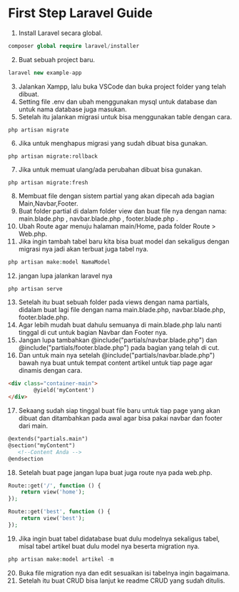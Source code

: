# First Step Laravel Guide

1. Install Laravel secara global.
```php
composer global require laravel/installer
```

2. Buat sebuah project baru.
```php
laravel new example-app
```

3. Jalankan Xampp, lalu buka VSCode dan buka project folder yang telah dibuat.
4. Setting file .env dan ubah menggunakan mysql untuk database dan untuk nama database juga masukan.
5. Setelah itu jalankan migrasi untuk bisa menggunakan table dengan cara.
```blade
php artisan migrate
```

6. Jika untuk menghapus migrasi yang sudah dibuat bisa gunakan.
```blade
php artisan migrate:rollback
```

7. Jika untuk memuat ulang/ada perubahan dibuat bisa gunakan.
```blade
php artisan migrate:fresh
```

8. Membuat file dengan sistem partial yang akan dipecah ada bagian Main,Navbar,Footer.
9. Buat folder partial di dalam folder view dan buat file nya dengan nama: main.blade.php , navbar.blade.php , footer.blade.php .
10. Ubah Route agar menuju halaman main/Home, pada folder Route > Web.php.
11. Jika ingin tambah tabel baru kita bisa buat model dan sekaligus dengan migrasi nya jadi akan terbuat juga tabel nya.
```php
php artisan make:model NamaModel
```

12. jangan lupa jalankan laravel nya
```php
php artisan serve
```

13. Setelah itu buat sebuah folder pada views dengan nama partials, didalam buat lagi file dengan nama main.blade.php, navbar.blade.php, footer.blade.php.
14. Agar lebih mudah buat dahulu semuanya di main.blade.php lalu nanti tinggal di cut untuk bagian Navbar dan Footer nya.
15. Jangan lupa tambahkan @include("partials/navbar.blade.php") dan @include("partials/footer.blade.php") pada bagian yang telah di cut.
16. Dan untuk main nya setelah @include("partials/navbar.blade.php") bawah nya buat untuk tempat content artikel untuk tiap page agar dinamis dengan cara.
```html
<div class="container-main">
        @yield('myContent')
</div>
```

17. Sekaang sudah siap tinggal buat file baru untuk tiap page yang akan dibuat dan ditambahkan pada awal agar bisa pakai navbar dan footer dari main.
```html
@extends("partials.main")
@section("myContent")
   <!--Content Anda -->
@endsection
```

18. Setelah buat page jangan lupa buat juga route nya pada web.php.
```php
Route::get('/', function () {
    return view('home');
});

Route::get('best', function () {
    return view('best');
});
```

19. Jika ingin buat tabel didatabase buat dulu modelnya sekaligus tabel, misal tabel artikel buat dulu model nya beserta migration nya.
```php
php artisan make:model artikel -m
```

20. Buka file migration nya dan edit sesuaikan isi tabelnya ingin bagaimana.
21. Setelah itu buat CRUD bisa lanjut ke readme CRUD yang sudah ditulis.
